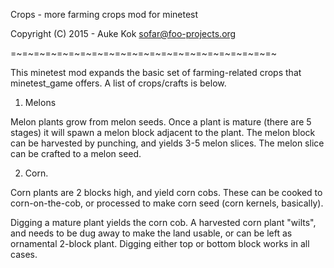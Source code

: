 
Crops - more farming crops mod for minetest

Copyright (C) 2015 - Auke Kok <sofar@foo-projects.org>

=~=~=~=~=~=~=~=~=~=~=~=~=~=~=~=~=~=~=~=~=~=~=~

This minetest mod expands the basic set of farming-related
crops that minetest_game offers. A list of crops/crafts is
below.

1. Melons

Melon plants grow from melon seeds. Once a plant is mature (there
are 5 stages) it will spawn a melon block adjacent to the plant.
The melon block can be harvested by punching, and yields 3-5
melon slices. The melon slice can be crafted to a melon seed.

2. Corn.

Corn plants are 2 blocks high, and yield corn cobs. These can be
cooked to corn-on-the-cob, or processed to make corn seed (corn
kernels, basically).

Digging a mature plant yields the corn cob. A harvested corn plant
"wilts", and needs to be dug away to make the land usable, or can
be left as ornamental 2-block plant. Digging either top or bottom
block works in all cases.

